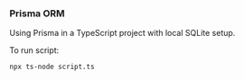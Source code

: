 ### Prisma ORM

Using Prisma in a TypeScript project with local SQLite setup.

To run script: 
```sh
npx ts-node script.ts
```